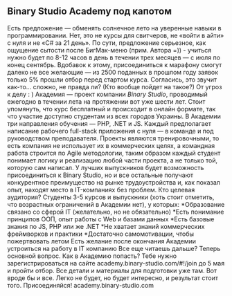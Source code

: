 ﻿## Binary Studio Academy под капотом
Есть предложение — обменять солнечное лето на уверенные навыки в программировании. Нет, это не курсы для свитчеров, не «войти в айти» с нуля и не «C# за 21 день». По сути, предложение серьезное, как ощущение сытости после БигМак-меню (прим. Автора =)) - учиться нужно будет по 8-12 часов в день в течении трех месяцев — с июля по конец сентябрь. Вдобавок к этому, присоединиться к марафону смогут далеко не все желающие — из 2500 поданных в прошлом году заявок только 5% прошли отбор перед стартом курса. Согласись, это звучит как-то... сложно, не правда ли? (Кто вообще пойдет на такое?)
От угроз к делу : )
Академия — проект компании *Binary Studio*, проводимый ежегодно в течении лета на протяжении вот уже шести лет. Стоит упомянуть, что курс бесплатный и происходит в онлайн формате, так что участие доступно студентам из всех городов Украины.
В Академии три направления обучения — PHP, .NET и JS. 
Каждый предполагает написание рабочего full-stack приложения с нуля — в команде и под руководством преподавателя. 
Проекты являются тренировочными, то есть компания не использует их в коммерческих целях, а командная работа строится по Agile методологии, таким образом каждый студент понимает логику и реализацию любой части проекта, а не только той, которую сам написал.
У лучших выпускников будет возможность присоединиться к Binary Studio, но и все остальные получают конкурентное преимущество на рынке трудоустройства и, как показал опыт, находят место в IT-компаниях без проблем.
Кто целевая аудитория?
Студенты 3-5 курсов и выпускники (хоть стоит отметить, что возрастных ограничений в Академии нет), у которых: 
*Образование связано со сферой IT (желательно, но не обязательно)
*Есть понимание принципов ООП, опыт работы с Web и базами данных
*Есть базовые знания по JS, PHP или же .NET
*Не хватает знаний коммерческих фреймворков и практики
*Достаточно самомотивации, чтобы пожертвовать летом
   Есть желание после окончания Академии устроиться на работу в IT компанию
Все еще читаешь дальше? 
Теперь основной вопрос. Как в Академию попасть?
Тебе нужно зарегистрироваться на сайте academy.binary-studio.com/#!/join до 5 мая и пройти отбор. Все детали и материалы для подготовки уже там.
Вот вроде бы и все.
Легко не будет, но будет интересно, и результат стоит того.
Присоединяйся!
academy.binary-studio.com